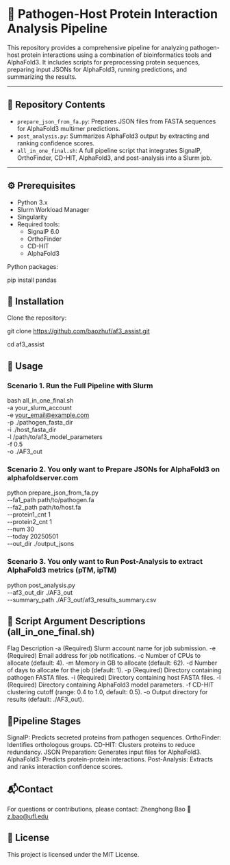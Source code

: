 # 🧬 Pathogen-Host Protein Interaction Analysis Pipeline

This repository provides a comprehensive pipeline for analyzing pathogen-host protein interactions using a combination of bioinformatics tools and AlphaFold3. It includes scripts for preprocessing protein sequences, preparing input JSONs for AlphaFold3, running predictions, and summarizing the results.

---

## 📁 Repository Contents

- `prepare_json_from_fa.py`: Prepares JSON files from FASTA sequences for AlphaFold3 multimer predictions.
- `post_analysis.py`: Summarizes AlphaFold3 output by extracting and ranking confidence scores.
- `all_in_one_final.sh`: A full pipeline script that integrates SignalP, OrthoFinder, CD-HIT, AlphaFold3, and post-analysis into a Slurm job.

---

## ⚙️ Prerequisites

- Python 3.x
- Slurm Workload Manager
- Singularity
- Required tools:
  - SignalP 6.0
  - OrthoFinder
  - CD-HIT
  - AlphaFold3

Python packages:

pip install pandas


## 🚀 Installation
Clone the repository:

git clone https://github.com/baozhuf/af3_assist.git

cd af3_assist

## 🧪 Usage
### Scenario 1. Run the Full Pipeline with Slurm
bash all_in_one_final.sh \
  -a your_slurm_account \
  -e your_email@example.com \
  -p ./pathogen_fasta_dir \
  -i ./host_fasta_dir \
  -l /path/to/af3_model_parameters \
  -f 0.5 \
  -o ./AF3_out

### Scenario 2. You only want to Prepare JSONs for AlphaFold3 on alphafoldserver.com
python prepare_json_from_fa.py \
  --fa1_path path/to/pathogen.fa \
  --fa2_path path/to/host.fa \
  --protein1_cnt 1 \
  --protein2_cnt 1 \
  --num 30 \
  --today 20250501 \
  --out_dir ./output_jsons

### Scenario 3. You only want to Run Post-Analysis to extract AlphaFold3 metrics (pTM, ipTM)
python post_analysis.py \
  --af3_out_dir ./AF3_out \
  --summary_path ./AF3_out/af3_results_summary.csv


## 🧾 Script Argument Descriptions (all_in_one_final.sh)
Flag	Description
-a	(Required) Slurm account name for job submission.
-e	(Required) Email address for job notifications.
-c	Number of CPUs to allocate (default: 4).
-m	Memory in GB to allocate (default: 62).
-d	Number of days to allocate for the job (default: 1).
-p	(Required) Directory containing pathogen FASTA files.
-i	(Required) Directory containing host FASTA files.
-l	(Required) Directory containing AlphaFold3 model parameters.
-f	CD-HIT clustering cutoff (range: 0.4 to 1.0, default: 0.5).
-o	Output directory for results (default: ./AF3_out).


## 🔄Pipeline Stages
SignalP: Predicts secreted proteins from pathogen sequences.
OrthoFinder: Identifies orthologous groups.
CD-HIT: Clusters proteins to reduce redundancy.
JSON Preparation: Generates input files for AlphaFold3.
AlphaFold3: Predicts protein-protein interactions.
Post-Analysis: Extracts and ranks interaction confidence scores.

## 📬Contact
For questions or contributions, please contact:
Zhenghong Bao
📧 z.bao@ufl.edu


## 📄 License
This project is licensed under the MIT License.


